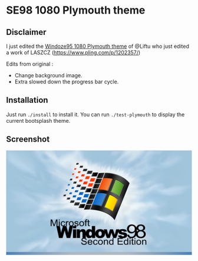 # SE98 1080 Plymouth theme

## Disclaimer

I just edited the [Windoze95 1080 Plymouth theme](https://github.com/Liftu/Windoze95-1080-Plymouth-theme) of @Liftu who just edited a work of LASZCZ (https://www.pling.com/p/1202357/)

Edits from original :
- Change background image.
- Extra slowed down the progress bar cycle.

## Installation

Just run `./install` to install it.
You can run `./test-plymouth` to display the current bootsplash theme.

## Screenshot

![Screenshot](./screenshot.png "Screenshot")
